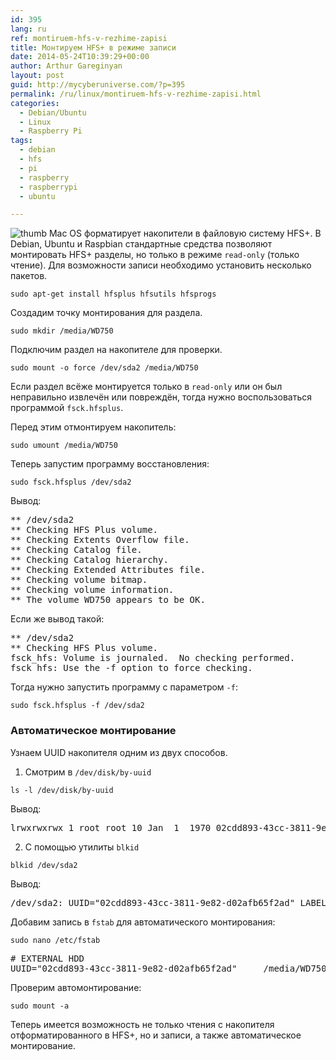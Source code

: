 ```yaml
---
id: 395
lang: ru
ref: montiruem-hfs-v-rezhime-zapisi
title: Монтируем HFS+ в режиме записи
date: 2014-05-24T10:39:29+00:00
author: Arthur Gareginyan
layout: post
guid: http://mycyberuniverse.com/?p=395
permalink: /ru/linux/montiruem-hfs-v-rezhime-zapisi.html
categories:
  - Debian/Ubuntu
  - Linux
  - Raspberry Pi
tags:
  - debian
  - hfs
  - pi
  - raspberry
  - raspberrypi
  - ubuntu

---
```


![thumb]()
Mac OS форматирует накопители в файловую систему HFS+. В Debian, Ubuntu и Raspbian стандартные средства позволяют монтировать HFS+ разделы, но только в режиме `read-only` (только чтение).
Для возможности записи необходимо установить несколько пакетов.
 

```
sudo apt-get install hfsplus hfsutils hfsprogs
```

Создадим точку монтирования для раздела.

```
sudo mkdir /media/WD750
```

Подключим раздел на накопителе для проверки.

```
sudo mount -o force /dev/sda2 /media/WD750
```

Если раздел всёже монтируется только в `read-only` или он был неправильно извлечён или повреждён, тогда нужно воспользоваться программой `fsck.hfsplus`.

Перед этим отмонтируем накопитель:

```
sudo umount /media/WD750
```

Теперь запустим программу восстановления:

```
sudo fsck.hfsplus /dev/sda2
```

Вывод:

<pre>
** /dev/sda2
** Checking HFS Plus volume.
** Checking Extents Overflow file.
** Checking Catalog file.
** Checking Catalog hierarchy.
** Checking Extended Attributes file.
** Checking volume bitmap.
** Checking volume information.
** The volume WD750 appears to be OK.
</pre>

Если же вывод такой:

<pre>
** /dev/sda2
** Checking HFS Plus volume.
fsck_hfs: Volume is journaled.  No checking performed.
fsck_hfs: Use the -f option to force checking.
</pre>

Тогда нужно запустить программу с параметром `-f`:

```
sudo fsck.hfsplus -f /dev/sda2
```


### Автоматическое монтирование

Узнаем UUID накопителя одним из двух способов.


1) Смотрим в `/dev/disk/by-uuid`

```
ls -l /dev/disk/by-uuid
```

Вывод:

<pre>
lrwxrwxrwx 1 root root 10 Jan  1  1970 02cdd893-43cc-3811-9e82-d02afb65f2ad -> ../../sda2
</pre>


2) С помощью утилиты `blkid`

```
blkid /dev/sda2
```

Вывод:

<pre>
/dev/sda2: UUID="02cdd893-43cc-3811-9e82-d02afb65f2ad" LABEL="WD750" TYPE="hfsplus"
</pre>

Добавим запись в `fstab` для автоматического монтирования:

```
sudo nano /etc/fstab
```

<pre>
# EXTERNAL HDD
UUID="02cdd893-43cc-3811-9e82-d02afb65f2ad"     /media/WD750    hfsplus    defaults,force        0       0
</pre>

Проверим автомонтирование:

```
sudo mount -a
```

Теперь имеется возможность не только чтения с накопителя отформатированного в HFS+, но и записи, а также автоматическое монтирование.
